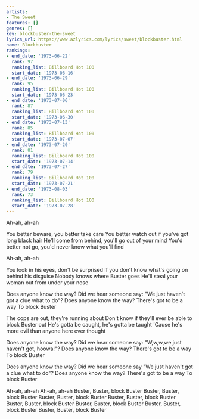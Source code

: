```yaml
---
artists:
- The Sweet
features: []
genres: []
key: blockbuster-the-sweet
lyrics_url: https://www.azlyrics.com/lyrics/sweet/blockbuster.html
name: Blockbuster
rankings:
- end_date: '1973-06-22'
  rank: 97
  ranking_list: Billboard Hot 100
  start_date: '1973-06-16'
- end_date: '1973-06-29'
  rank: 95
  ranking_list: Billboard Hot 100
  start_date: '1973-06-23'
- end_date: '1973-07-06'
  rank: 87
  ranking_list: Billboard Hot 100
  start_date: '1973-06-30'
- end_date: '1973-07-13'
  rank: 85
  ranking_list: Billboard Hot 100
  start_date: '1973-07-07'
- end_date: '1973-07-20'
  rank: 81
  ranking_list: Billboard Hot 100
  start_date: '1973-07-14'
- end_date: '1973-07-27'
  rank: 79
  ranking_list: Billboard Hot 100
  start_date: '1973-07-21'
- end_date: '1973-08-03'
  rank: 73
  ranking_list: Billboard Hot 100
  start_date: '1973-07-28'
---
```


Ah-ah, ah-ah

You better beware, you better take care
You better watch out if you've got long black hair
He'll come from behind, you'll go out of your mind
You'd better not go, you'd never know what you'll find

Ah-ah, ah-ah

You look in his eyes, don't be surprised
If you don't know what's going on behind his disguise
Nobody knows where Buster goes
He'll steal your woman out from under your nose

Does anyone know the way? Did we hear someone say:
"We just haven't got a clue what to do"?
Does anyone know the way? There's got to be a way
To block Buster

The cops are out, they're running about
Don't know if they'll ever be able to block Buster out
He's gotta be caught, he's gotta be taught
'Cause he's more evil than anyone here ever thought

Does anyone know the way? Did we hear someone say:
"W,w,w,we just haven't got, hoowa!"?
Does anyone know the way? There's got to be a way
To block Buster

Does anyone know the way? Did we hear someone say
"We just haven't got a clue what to do"?
Does anyone know the way? There's got to be a way
To block Buster

Ah-ah, ah-ah
Ah-ah, ah-ah
Buster, Buster, block Buster
Buster, Buster, block Buster
Buster, Buster, block Buster
Buster, Buster, block Buster
Buster, Buster, block Buster
Buster, Buster, block Buster
Buster, Buster, block Buster
Buster, Buster, block Buster



